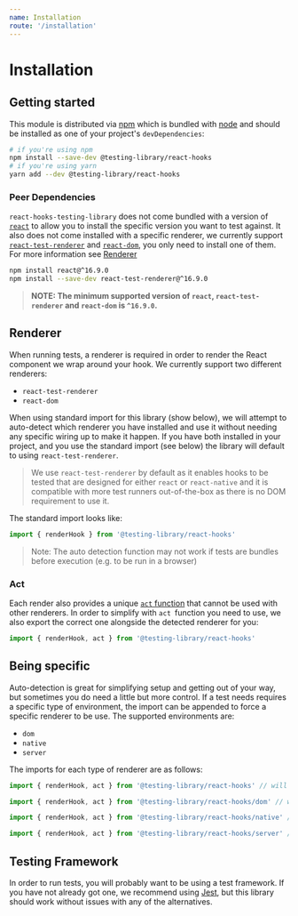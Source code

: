 ```yaml
---
name: Installation
route: '/installation'
---
```


# Installation

## Getting started

This module is distributed via [npm](https://www.npmjs.com/) which is bundled with
[node](https://nodejs.org) and should be installed as one of your project's `devDependencies`:

```sh
# if you're using npm
npm install --save-dev @testing-library/react-hooks
# if you're using yarn
yarn add --dev @testing-library/react-hooks
```

### Peer Dependencies

`react-hooks-testing-library` does not come bundled with a version of
[`react`](https://www.npmjs.com/package/react) to allow you to install the specific version you want
to test against. It also does not come installed with a specific renderer, we currently support
[`react-test-renderer`](https://www.npmjs.com/package/react-test-renderer) and
[`react-dom`](https://www.npmjs.com/package/react-dom), you only need to install one of them. For
more information see [Renderer](/installation#renderer)

```sh
npm install react@^16.9.0
npm install --save-dev react-test-renderer@^16.9.0
```

> **NOTE: The minimum supported version of `react`, `react-test-renderer` and `react-dom` is
> `^16.9.0`.**

## Renderer

When running tests, a renderer is required in order to render the React component we wrap around
your hook. We currently support two different renderers:

- `react-test-renderer`
- `react-dom`

When using standard import for this library (show below), we will attempt to auto-detect which
renderer you have installed and use it without needing any specific wiring up to make it happen. If
you have both installed in your project, and you use the standard import (see below) the library
will default to using `react-test-renderer`.

> We use `react-test-renderer` by default as it enables hooks to be tested that are designed for
> either `react` or `react-native` and it is compatible with more test runners out-of-the-box as
> there is no DOM requirement to use it.

The standard import looks like:

```js
import { renderHook } from '@testing-library/react-hooks'
```

> Note: The auto detection function may not work if tests are bundles before execution (e.g. to be
> run in a browser)

### Act

Each render also provides a unique [`act` function](https://reactjs.org/docs/test-utils.html#act)
that cannot be used with other renderers. In order to simplify with `act `function you need to use,
we also export the correct one alongside the detected renderer for you:

```js
import { renderHook, act } from '@testing-library/react-hooks'
```

## Being specific

Auto-detection is great for simplifying setup and getting out of your way, but sometimes you do need
a little but more control. If a test needs requires a specific type of environment, the import can
be appended to force a specific renderer to be use. The supported environments are:

- `dom`
- `native`
- `server`

The imports for each type of renderer are as follows:

```ts
import { renderHook, act } from '@testing-library/react-hooks' // will attempt to auto-detect

import { renderHook, act } from '@testing-library/react-hooks/dom' // will use react-dom

import { renderHook, act } from '@testing-library/react-hooks/native' // will use react-test-renderer

import { renderHook, act } from '@testing-library/react-hooks/server' // will use react-dom/server
```

## Testing Framework

In order to run tests, you will probably want to be using a test framework. If you have not already
got one, we recommend using [Jest](https://jestjs.io/), but this library should work without issues
with any of the alternatives.

